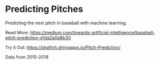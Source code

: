 # Predicting Pitches
Predicting the next pitch in baseball with machine learning.

Read More: <a href="https://medium.com/towards-artificial-intelligence/baseball-pitch-prediction-e1da2a0a8b30"> https://medium.com/towards-artificial-intelligence/baseball-pitch-prediction-e1da2a0a8b30</a>

Try it Out: <a href="https://shafinh.shinyapps.io/Pitch-Prediction/"> https://shafinh.shinyapps.io/Pitch-Prediction/</a>

Data from 2015-2018

